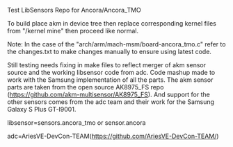 Test LibSensors Repo for Ancora/Ancora_TMO

To build place akm in device tree then replace corresponding kernel files from "/kernel mine" then proceed like normal.

Note: In the case of the "arch/arm/mach-msm/board-ancora_tmo.c" refer to the changes.txt to make changes manually to ensure using latest code.

Still testing needs fixing in make files to reflect merger of akm sensor source and the working libsensor code from adc. Code mashup made to work with the Samsung implementation of all the parts. The akm sensor parts are taken from the open source AK8975_FS repo (https://github.com/akm-multisensor/AK8975_FS). And support for the other sensors comes from the adc team and their work for the Samsung Galaxy S Plus GT-I9001.

libsensor=sensors.ancora_tmo or sensor.ancora

adc=AriesVE-DevCon-TEAM(https://github.com/AriesVE-DevCon-TEAM/)
